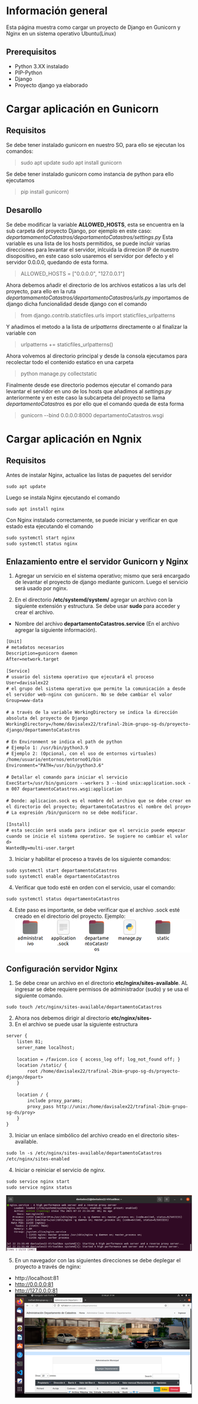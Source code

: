 # Información general
Esta página muestra como cargar un proyecto de Django en Gunicorn y Nginx en un sistema operativo Ubuntu(Linux)

## Prerequisitos 
* Python 3.XX instalado
* PIP-Python
* Django
* Proyecto django ya elaborado

# Cargar aplicación en Gunicorn
## Requisitos
Se debe tener instalado gunicorn en nuestro SO, para ello se ejecutan los comandos:
> sudo apt update
> sudo apt install gunicorn

Se debe tener instalado gunicorn como instancia de python para ello ejecutamos
> pip install gunicorn)
## Desarollo
Se debe modificar la variable **ALLOWED_HOSTS**, esta se encuentra en la sub carpeta del proyecto Django, por ejemplo en este caso: *departamamentoCatastros/departamentoCatastros/settings.py*
Esta variable es una lista de los hosts permitidos, se puede incluir varias direcciones para levantar el servidor, inlcuida la dirrecion IP de nuestro disopositivo, en este caso solo usaremos el servidor por defecto y el servidor 0.0.0.0, quedando de esta forma.
> ALLOWED_HOSTS = ["0.0.0.0", "127.0.0.1"]  

Ahora debemos añadir el directorio de los archivos estaticos a las urls del proyecto, para ello en la ruta *departamamentoCatastros/departamentoCatastros/urls.py* importamos de django dicha funcionalidad desde django con el comando
> from django.contrib.staticfiles.urls import staticfiles_urlpatterns

Y añadimos el metodo a la lista de *urlpatterns* directamente o al finalizar la variable con 
>  urlpatterns += staticfiles_urlpatterns()

Ahora volvemos al directorio principal y desde la consola ejecutamos para recolectar todo el contenido estatico en una carpeta
> python manage.py collectstatic

Finalmente desde ese directorio podemos ejecutar el comando para levantar el servidor en uno de los hosts que añadimos al *settings.py* anteriormente y en este caso la subcarpeta del proyecto se llama *departamentoCatastros* es por ello que el comando queda de esta forma
> gunicorn --bind 0.0.0.0:8000 departamentoCatastros.wsgi


# Cargar aplicación en Ngnix
## Requisitos
Antes de instalar Nginx, actualice las listas de paquetes del servidor
``` 
sudo apt update    
```
Luego se instala Nginx ejecutando el comando
``` 
sudo apt install nginx
```
Con Nginx instalado correctamente, se puede iniciar y verificar en que estado esta ejecutando el comando
``` 
sudo systemctl start nginx
sudo systemctl status nginx
```

## Enlazamiento entre el servidor Gunicorn y Nginx

1) Agregar un servicio en el sistema operativo; mismo que será encargado de levantar el proyecto de django mediante gunicorn. Luego el servicio será usado por nginx.

2) En el directorio **/etc/systemd/system/** agregar un archivo con la siguiente extensión y estructura. Se debe usar **sudo** para acceder y crear el archivo.
* Nombre del archivo **departamentoCatastros.service** (En el archivo agregar la siguiente información).

```
[Unit]
# metadatos necesarios
Description=gunicorn daemon
After=network.target

[Service]
# usuario del sistema operativo que ejecutará el proceso
User=davisalex22
# el grupo del sistema operativo que permite la comunicación a desde el servidor web-nginx con gunicorn. No se debe cambiar el valor
Group=www-data

# a través de la variable WorkingDirectory se indica la dirección absoluta del proyecto de Django
WorkingDirectory=/home/davisalex22/trafinal-2bim-grupo-sg-ds/proyecto-django/departamentoCatastros

# En Environment se indica el path de python
# Ejemplo 1: /usr/bin/python3.9
# Ejemplo 2: (Opcional, con el uso de entornos virtuales) /home/usuario/entornos/entorno01/bin
Environment="PATH=/usr/bin/python3.6"

# Detallar el comando para iniciar el servicio
ExecStart=/usr/bin/gunicorn --workers 3 --bind unix:application.sock -m 007 departamentoCatastros.wsgi:application

# Donde: aplicacion.sock es el nombre del archivo que se debe crear en el directorio del proyecto; departamentoCatastros el nombre del proye>
# La expresión /bin/gunicorn no se debe modificar.

[Install]
# esta sección será usada para indicar que el servicio puede empezar cuando se inicie el sistema operativo. Se sugiere no cambiar el valor d>
WantedBy=multi-user.target
```
3) Iniciar y habilitar el proceso a través de los siguiente comandos:
```
sudo systemctl start departamentoCatastros
sudo systemctl enable departamentoCatastros
```
4) Verificar que todo esté en orden con el servicio, usar el comando:
```
sudo systemctl status departamentoCatastros
```

4) Este paso es importante, se debe verificar que el archivo .sock esté creado en el directorio del proyecto.
Ejemplo:
![](https://github.com/PlataformasWeb-P-AA2021/trafinal-2bim-grupo-sg-ds/blob/main/publicacion/img/directorio.PNG) 


## Configuración servidor Nginx
1) Se debe crear un archivo en el directorio **etc/nginx/sites-available**. AL ingresar se debe requiere permisos de administrador (sudo) y se usa el siguiente comando.

```
sudo touch /etc/nginx/sites-available/departamentoCatastros
```
2) Ahora nos debemos dirigir al directorio **etc/nginx/sites-**
3) En el archivo se puede usar la siguiente estructura
```
server {
    listen 81;
    server_name localhost;

    location = /favicon.ico { access_log off; log_not_found off; }
    location /static/ {
        root /home/davisalex22/trafinal-2bim-grupo-sg-ds/proyecto-django/depart>
    }

    location / {
        include proxy_params;
        proxy_pass http://unix:/home/davisalex22/trafinal-2bim-grupo-sg-ds/proy>
    }
}
```
3) Iniciar un enlace simbólico del archivo creado en el directorio sites-available.

```
sudo ln -s /etc/nginx/sites-available/departamentoCatastros /etc/nginx/sites-enabled
```
4) Iniciar o reiniciar el servicio de nginx.

```
sudo service nginx start
sudo service nginx status
```
![](https://github.com/PlataformasWeb-P-AA2021/trafinal-2bim-grupo-sg-ds/blob/main/publicacion/img/funcionamientoNginx.PNG) 

5) En un navegador con las siguientes direcciones se debe deplegar el proyecto a través de nginx:
* http://localhost:81
* http://0.0.0.0:81
* http://127.0.0.0:81
![](https://github.com/PlataformasWeb-P-AA2021/trafinal-2bim-grupo-sg-ds/blob/main/publicacion/img/paginaDesplegada.PNG) 

